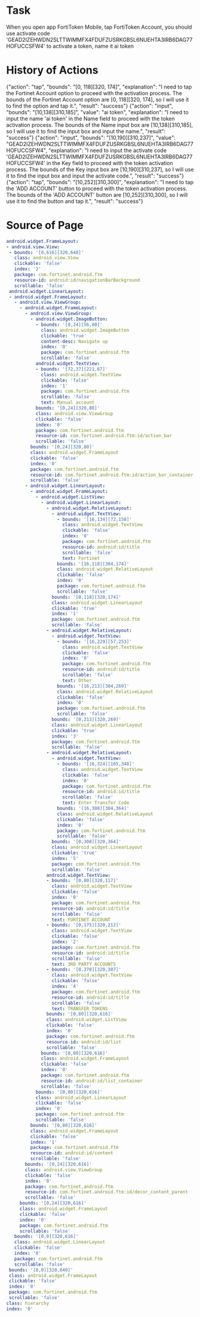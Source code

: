 # Task 
 When you open app FortiToken Mobile, tap FortiToken Account, you should use activate code 'GEAD2IZEHWDN2SLTTWIMMFX4FDUFZUSRKGBSL6NUEHTA3IRB6DAG77HOFUCCSFW4' to activate a token, name it ai token
# History of Actions 
 {"action": "tap", "bounds": "[0, 118][320, 174]", "explanation": "I need to tap the Fortinet Account option to proceed with the activation process. The bounds of the Fortinet Account option are [0, 118][320, 174], so I will use it to find the option and tap it.", "result": "success"}
{"action": "input", "bounds": "[10,138][310,185]", "value": "ai token", "explanation": "I need to input the name 'ai token' in the Name field to proceed with the token activation process. The bounds of the Name input box are [10,138][310,185], so I will use it to find the input box and input the name.", "result": "success"}
{"action": "input", "bounds": "[10,190][310,237]", "value": "GEAD2IZEHWDN2SLTTWIMMFX4FDUFZUSRKGBSL6NUEHTA3IRB6DAG77HOFUCCSFW4", "explanation": "I need to input the activate code 'GEAD2IZEHWDN2SLTTWIMMFX4FDUFZUSRKGBSL6NUEHTA3IRB6DAG77HOFUCCSFW4' in the Key field to proceed with the token activation process. The bounds of the Key input box are [10,190][310,237], so I will use it to find the input box and input the activate code.", "result": "success"}
{"action": "tap", "bounds": "[10,252][310,300]", "explanation": "I need to tap the 'ADD ACCOUNT' button to proceed with the token activation process. The bounds of the 'ADD ACCOUNT' button are [10,252][310,300], so I will use it to find the button and tap it.", "result": "success"}
# Source of Page 
 ```yaml
 android.widget.FrameLayout:
- android.view.View:
  - bounds: '[0,616][320,640]'
    class: android.view.View
    clickable: 'false'
    index: '2'
    package: com.fortinet.android.ftm
    resource-id: android:id/navigationBarBackground
    scrollable: 'false'
  android.widget.LinearLayout:
  - android.widget.FrameLayout:
    - android.view.ViewGroup:
      - android.widget.FrameLayout:
        - android.view.ViewGroup:
          - android.widget.ImageButton:
            - bounds: '[0,24][56,80]'
              class: android.widget.ImageButton
              clickable: 'true'
              content-desc: Navigate up
              index: '0'
              package: com.fortinet.android.ftm
              scrollable: 'false'
            android.widget.TextView:
            - bounds: '[72,37][221,67]'
              class: android.widget.TextView
              clickable: 'false'
              index: '1'
              package: com.fortinet.android.ftm
              scrollable: 'false'
              text: Manual account
            bounds: '[0,24][320,80]'
            class: android.view.ViewGroup
            clickable: 'false'
            index: '0'
            package: com.fortinet.android.ftm
            resource-id: com.fortinet.android.ftm:id/action_bar
            scrollable: 'false'
          bounds: '[0,24][320,80]'
          class: android.widget.FrameLayout
          clickable: 'false'
          index: '0'
          package: com.fortinet.android.ftm
          resource-id: com.fortinet.android.ftm:id/action_bar_container
          scrollable: 'false'
        - android.widget.LinearLayout:
          - android.widget.FrameLayout:
            - android.widget.ListView:
              - android.widget.LinearLayout:
                - android.widget.RelativeLayout:
                  - android.widget.TextView:
                    - bounds: '[16,134][72,158]'
                      class: android.widget.TextView
                      clickable: 'false'
                      index: '0'
                      package: com.fortinet.android.ftm
                      resource-id: android:id/title
                      scrollable: 'false'
                      text: Fortinet
                    bounds: '[16,118][304,174]'
                    class: android.widget.RelativeLayout
                    clickable: 'false'
                    index: '0'
                    package: com.fortinet.android.ftm
                    scrollable: 'false'
                  bounds: '[0,118][320,174]'
                  class: android.widget.LinearLayout
                  clickable: 'true'
                  index: '1'
                  package: com.fortinet.android.ftm
                  scrollable: 'false'
                - android.widget.RelativeLayout:
                  - android.widget.TextView:
                    - bounds: '[16,229][57,253]'
                      class: android.widget.TextView
                      clickable: 'false'
                      index: '0'
                      package: com.fortinet.android.ftm
                      resource-id: android:id/title
                      scrollable: 'false'
                      text: Other
                    bounds: '[16,213][304,269]'
                    class: android.widget.RelativeLayout
                    clickable: 'false'
                    index: '0'
                    package: com.fortinet.android.ftm
                    scrollable: 'false'
                  bounds: '[0,213][320,269]'
                  class: android.widget.LinearLayout
                  clickable: 'true'
                  index: '3'
                  package: com.fortinet.android.ftm
                  scrollable: 'false'
                - android.widget.RelativeLayout:
                  - android.widget.TextView:
                    - bounds: '[16,324][165,348]'
                      class: android.widget.TextView
                      clickable: 'false'
                      index: '0'
                      package: com.fortinet.android.ftm
                      resource-id: android:id/title
                      scrollable: 'false'
                      text: Enter Transfer Code
                    bounds: '[16,308][304,364]'
                    class: android.widget.RelativeLayout
                    clickable: 'false'
                    index: '0'
                    package: com.fortinet.android.ftm
                    scrollable: 'false'
                  bounds: '[0,308][320,364]'
                  class: android.widget.LinearLayout
                  clickable: 'true'
                  index: '5'
                  package: com.fortinet.android.ftm
                  scrollable: 'false'
                android.widget.TextView:
                - bounds: '[0,80][320,117]'
                  class: android.widget.TextView
                  clickable: 'false'
                  index: '0'
                  package: com.fortinet.android.ftm
                  resource-id: android:id/title
                  scrollable: 'false'
                  text: FORTINET ACCOUNT
                - bounds: '[0,175][320,212]'
                  class: android.widget.TextView
                  clickable: 'false'
                  index: '2'
                  package: com.fortinet.android.ftm
                  resource-id: android:id/title
                  scrollable: 'false'
                  text: 3RD PARTY ACCOUNTS
                - bounds: '[0,270][320,307]'
                  class: android.widget.TextView
                  clickable: 'false'
                  index: '4'
                  package: com.fortinet.android.ftm
                  resource-id: android:id/title
                  scrollable: 'false'
                  text: TRANSFER TOKENS
                bounds: '[0,80][320,616]'
                class: android.widget.ListView
                clickable: 'false'
                index: '0'
                package: com.fortinet.android.ftm
                resource-id: android:id/list
                scrollable: 'false'
              bounds: '[0,80][320,616]'
              class: android.widget.FrameLayout
              clickable: 'false'
              index: '0'
              package: com.fortinet.android.ftm
              resource-id: android:id/list_container
              scrollable: 'false'
            bounds: '[0,80][320,616]'
            class: android.widget.LinearLayout
            clickable: 'false'
            index: '0'
            package: com.fortinet.android.ftm
            scrollable: 'false'
          bounds: '[0,80][320,616]'
          class: android.widget.FrameLayout
          clickable: 'false'
          index: '1'
          package: com.fortinet.android.ftm
          resource-id: android:id/content
          scrollable: 'false'
        bounds: '[0,24][320,616]'
        class: android.view.ViewGroup
        clickable: 'false'
        index: '0'
        package: com.fortinet.android.ftm
        resource-id: com.fortinet.android.ftm:id/decor_content_parent
        scrollable: 'false'
      bounds: '[0,24][320,616]'
      class: android.widget.FrameLayout
      clickable: 'false'
      index: '0'
      package: com.fortinet.android.ftm
      scrollable: 'false'
    bounds: '[0,0][320,616]'
    class: android.widget.LinearLayout
    clickable: 'false'
    index: '0'
    package: com.fortinet.android.ftm
    scrollable: 'false'
  bounds: '[0,0][320,640]'
  class: android.widget.FrameLayout
  clickable: 'false'
  index: '0'
  package: com.fortinet.android.ftm
  scrollable: 'false'
class: hierarchy
index: '0'
 
```